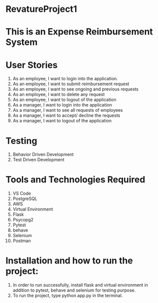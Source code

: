 # RevatureProject1

# This is an Expense Reimbursement System

# User Stories
1. As an employee, I want to login into the application.
2. As an employee, I want to submit reimbursement request
3. As an employee, I want to see ongoing and previous requests
4. As an employee, I want to delete any request
5. As an employee, I want to logout of the application
6. As a manager, I want to login into the application
7. As a manager, I want to see all requests of employees
8. As a manager, I want to accept/ decline the requests
9. As a manager, I want to logout of the application

# Testing
1. Behavior Driven Development 
2. Test Driven Development

# Tools and Technologies Required
1. VS Code
2. PostgreSQL
3. AWS
4. Virtual Environment
4. Flask
5. Psycopg2
6. Pytest
7. behave
8. Selenium
9. Postman

# Installation and how to run the project:
1. In order to run successfully, install flask and virtual environment in addition to pytest, behave and selenium for testing purpose.
2. To run the project, type python app.py in the terminal.

